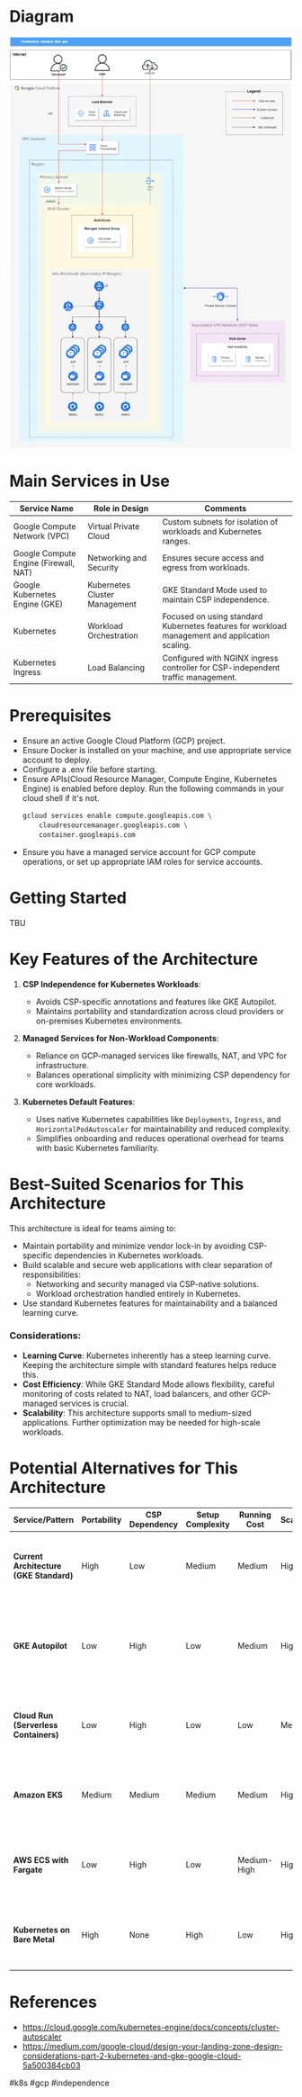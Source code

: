 # Diagram
![diagram.drawio.png](doc/diagram.drawio.png)

# Main Services in Use

| Service Name                          | Role in Design                | Comments                                                                                       |
|---------------------------------------|-------------------------------|------------------------------------------------------------------------------------------------|
| Google Compute Network (VPC)          | Virtual Private Cloud         | Custom subnets for isolation of workloads and Kubernetes ranges.                               |
| Google Compute Engine (Firewall, NAT) | Networking and Security       | Ensures secure access and egress from workloads.                                               |
| Google Kubernetes Engine (GKE)        | Kubernetes Cluster Management | GKE Standard Mode used to maintain CSP independence.                                           |
| Kubernetes                            | Workload Orchestration        | Focused on using standard Kubernetes features for workload management and application scaling. |
| Kubernetes Ingress                    | Load Balancing                | Configured with NGINX ingress controller for CSP-independent traffic management.               |

# Prerequisites
- Ensure an active Google Cloud Platform (GCP) project.
- Ensure Docker is installed on your machine, and use appropriate service account to deploy. 
- Configure a .env file before starting.
- Ensure APIs(Cloud Resource Manager, Compute Engine, Kubernetes Engine) is enabled before deploy. Run the following commands in your cloud shell if it's not.
  ```bash
  gcloud services enable compute.googleapis.com \
      cloudresourcemanager.googleapis.com \
      container.googleapis.com
  ```
- Ensure you have a managed service account for GCP compute operations, or set up appropriate IAM roles for service accounts.

# Getting Started

TBU

# Key Features of the Architecture

1. **CSP Independence for Kubernetes Workloads**:
    - Avoids CSP-specific annotations and features like GKE Autopilot.
    - Maintains portability and standardization across cloud providers or on-premises Kubernetes environments.

2. **Managed Services for Non-Workload Components**:
    - Reliance on GCP-managed services like firewalls, NAT, and VPC for infrastructure.
    - Balances operational simplicity with minimizing CSP dependency for core workloads.

3. **Kubernetes Default Features**:
    - Uses native Kubernetes capabilities like `Deployments`, `Ingress`, and `HorizontalPodAutoscaler` for maintainability and reduced complexity.
    - Simplifies onboarding and reduces operational overhead for teams with basic Kubernetes familiarity.

# Best-Suited Scenarios for This Architecture

This architecture is ideal for teams aiming to:

- Maintain portability and minimize vendor lock-in by avoiding CSP-specific dependencies in Kubernetes workloads.
- Build scalable and secure web applications with clear separation of responsibilities:
    - Networking and security managed via CSP-native solutions.
    - Workload orchestration handled entirely in Kubernetes.
- Use standard Kubernetes features for maintainability and a balanced learning curve.

### Considerations:

- **Learning Curve**: Kubernetes inherently has a steep learning curve. Keeping the architecture simple with standard features helps reduce this.
- **Cost Efficiency**: While GKE Standard Mode allows flexibility, careful monitoring of costs related to NAT, load balancers, and other GCP-managed services is crucial.
- **Scalability**: This architecture supports small to medium-sized applications. Further optimization may be needed for high-scale workloads.

# Potential Alternatives for This Architecture

| Service/Pattern                         | Portability | CSP Dependency | Setup Complexity | Running Cost | Scalability | Key Trade-offs                                                                         |
|-----------------------------------------|-------------|----------------|------------------|--------------|-------------|----------------------------------------------------------------------------------------|
| **Current Architecture (GKE Standard)** | High        | Low            | Medium           | Medium       | High        | Maintains portability but requires Kubernetes expertise and careful cost monitoring.   |
| **GKE Autopilot**                       | Low         | High           | Low              | Medium       | High        | Simplifies management but heavily CSP-dependent and less flexible for advanced setups. |
| **Cloud Run (Serverless Containers)**   | Low         | High           | Low              | Low          | Medium      | Great for stateless apps, but lacks the flexibility and granularity of Kubernetes.     |
| **Amazon EKS**                          | Medium      | Medium         | Medium           | Medium       | High        | Provides a managed Kubernetes service but introduces AWS-specific dependencies.        |
| **AWS ECS with Fargate**                | Low         | High           | Low              | Medium-High  | High        | Simplifies deployment, but completely tied to AWS and less portable.                   |
| **Kubernetes on Bare Metal**            | High        | None           | High             | Low          | High        | Maximum control and independence but with high operational overhead and setup costs.   |

# References
- https://cloud.google.com/kubernetes-engine/docs/concepts/cluster-autoscaler
- https://medium.com/google-cloud/design-your-landing-zone-design-considerations-part-2-kubernetes-and-gke-google-cloud-5a500384cb03

#k8s #gcp #independence